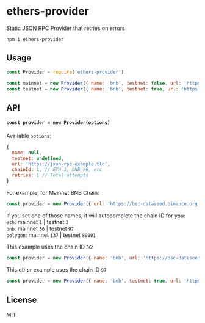 # ethers-provider

Static JSON RPC Provider that retries on errors

```
npm i ethers-provider
```

## Usage
```javascript
const Provider = require('ethers-provider')

const mainnet = new Provider({ name: 'bnb', testnet: false, url: 'https://bsc-dataseed.binance.org', retries: 3 })
const testnet = new Provider({ name: 'bnb', testnet: true, url: 'https://data-seed-prebsc-1-s1.binance.org:8545', retries: 3 })
```

## API

#### `const provider = new Provider(options)`

Available `options`:
```js
{
  name: null,
  testnet: undefined,
  url: 'https://json-rpc-example.tld',
  chainId: 1, // ETH 1, BNB 56, etc
  retries: 1 // Total attempts
}
```

For example, for Mainnet BNB Chain:
```js
const provider = new Provider({ url: 'https://bsc-dataseed.binance.org', chainId: 56, retries: 3 })
```

If you set one of those names, it will autocomplete the chain ID for you:\
`eth`: mainnet `1` | testnet `3`\
`bnb`: mainnet `56` | testnet `97`\
`polygon`: mainnet `137` | testnet `80001`

This example uses the chain ID `56`:
```js
const provider = new Provider({ name: 'bnb', url: 'https://bsc-dataseed.binance.org' })
```

This other example uses the chain ID `97`
```js
const provider = new Provider({ name: 'bnb', testnet: true, url: 'https://data-seed-prebsc-1-s1.binance.org:8545' })
```

## License
MIT
